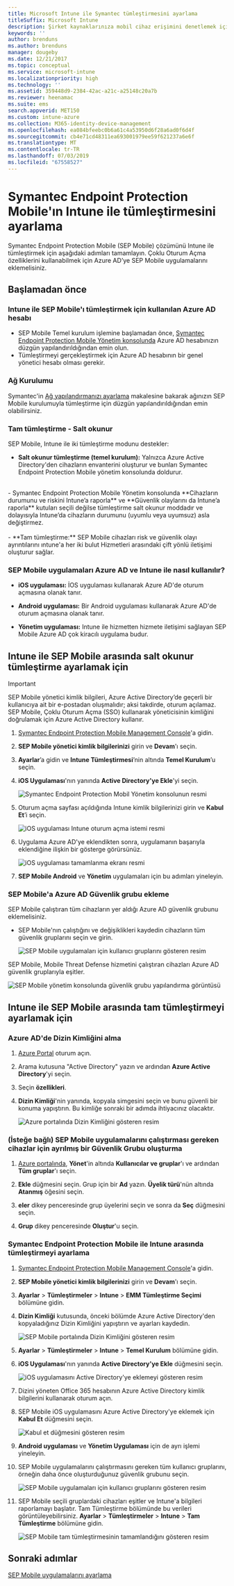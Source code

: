 ```yaml
---
title: Microsoft Intune ile Symantec tümleştirmesini ayarlama
titleSuffix: Microsoft Intune
description: Şirket kaynaklarınıza mobil cihaz erişimini denetlemek için Microsoft Intune ile Symantec Endpoint Protection Mobile çözümünü ayarlama.
keywords: ''
author: brenduns
ms.author: brenduns
manager: dougeby
ms.date: 12/21/2017
ms.topic: conceptual
ms.service: microsoft-intune
ms.localizationpriority: high
ms.technology: ''
ms.assetid: 359448d9-2384-42ac-a21c-a25148c20a7b
ms.reviewer: heenamac
ms.suite: ems
search.appverid: MET150
ms.custom: intune-azure
ms.collection: M365-identity-device-management
ms.openlocfilehash: ea084bfeebc0b6a61c4a53950d6f28a6ad0f6d4f
ms.sourcegitcommit: cb4e71cd48311ea693001979ee59f621237a6e6f
ms.translationtype: MT
ms.contentlocale: tr-TR
ms.lasthandoff: 07/03/2019
ms.locfileid: "67558527"
---
```

# <a name="set-up-symantec-endpoint-protection-mobile-integration-with-intune"></a>Symantec Endpoint Protection Mobile'ın Intune ile tümleştirmesini ayarlama

Symantec Endpoint Protection Mobile (SEP Mobile) çözümünü Intune ile tümleştirmek için aşağıdaki adımları tamamlayın. Çoklu Oturum Açma özelliklerini kullanabilmek için Azure AD’ye SEP Mobile uygulamalarını eklemelisiniz.

## <a name="before-you-begin"></a>Başlamadan önce

### <a name="azure-ad-account-used-to-integrate-intune-and-sep-mobile"></a>Intune ile SEP Mobile'ı tümleştirmek için kullanılan Azure AD hesabı

- SEP Mobile Temel kurulum işlemine başlamadan önce, [Symantec Endpoint Protection Mobile Yönetim konsolunda](https://aad.skycure.com) Azure AD hesabınızın düzgün yapılandırıldığından emin olun.
- Tümleştirmeyi gerçekleştirmek için Azure AD hesabının bir genel yönetici hesabı olması gerekir.
### <a name="network-setup"></a>Ağ Kurulumu

Symantec'in [Ağ yapılandırmanızı ayarlama](https://portal.skycure.com/articles/Documentation/Setting-up-your-network-configuration-26-8-2016) makalesine bakarak ağınızın SEP Mobile kurulumuyla tümleştirme için düzgün yapılandırıldığından emin olabilirsiniz.

### <a name="full-integration-vs-read-only"></a>Tam tümleştirme - Salt okunur

SEP Mobile, Intune ile iki tümleştirme modunu destekler:

- **Salt okunur tümleştirme (temel kurulum):** Yalnızca Azure Active Directory'den cihazların envanterini oluşturur ve bunları Symantec Endpoint Protection Mobile yönetim konsolunda doldurur.
<br>
    - Symantec Endpoint Protection Mobile Yönetim konsolunda **Cihazların durumunu ve riskini Intune’a raporla** ve **Güvenlik olaylarını da Intune’a raporla** kutuları seçili değilse tümleştirme salt okunur moddadır ve dolayısıyla Intune’da cihazların durumunu (uyumlu veya uyumsuz) asla değiştirmez.
<br></br>
- **Tam tümleştirme:** SEP Mobile cihazları risk ve güvenlik olayı ayrıntılarını ıntune'a her iki bulut Hizmetleri arasındaki çift yönlü iletişimi oluşturur sağlar.

### <a name="how-are-the-sep-mobile-apps-used-with-azure-ad-and-intune"></a>SEP Mobile uygulamaları Azure AD ve Intune ile nasıl kullanılır?

- **iOS uygulaması:** İOS uygulaması kullanarak Azure AD'de oturum açmasına olanak tanır.

- **Android uygulaması:** Bir Android uygulaması kullanarak Azure AD'de oturum açmasına olanak tanır.

- **Yönetim uygulaması:** Intune ile hizmetten hizmete iletişimi sağlayan SEP Mobile Azure AD çok kiracılı uygulama budur.

## <a name="to-set-up-the-read-only-integration-between-intune-and-sep-mobile"></a>Intune ile SEP Mobile arasında salt okunur tümleştirme ayarlamak için

> [!IMPORTANT]
> SEP Mobile yönetici kimlik bilgileri, Azure Active Directory’de geçerli bir kullanıcıya ait bir e-postadan oluşmalıdır; aksi takdirde, oturum açılamaz. SEP Mobile, Çoklu Oturum Açma (SSO) kullanarak yöneticisinin kimliğini doğrulamak için Azure Active Directory kullanır.

1. [Symantec Endpoint Protection Mobile Management Console](https://aad.skycure.com)'a gidin.

2. **SEP Mobile yönetici kimlik bilgilerinizi** girin ve **Devam**'ı seçin.

3. **Ayarlar**’a gidin ve **Intune Tümleştirmesi**’nin altında **Temel Kurulum**’u seçin.

4. **iOS Uygulaması**'nın yanında **Active Directory'ye Ekle**'yi seçin.

    ![Symantec Endpoint Protection Mobil Yönetim konsolunun resmi](./media/symantec-portal-basic-add.png)

5. Oturum açma sayfası açıldığında Intune kimlik bilgilerinizi girin ve **Kabul Et**’i seçin.

    ![iOS uygulaması Intune oturum açma istemi resmi](./media/symantec-portal-basic-accept.png)

6. Uygulama Azure AD'ye eklendikten sonra, uygulamanın başarıyla eklendiğine ilişkin bir gösterge görürsünüz.

    ![iOS uygulaması tamamlanma ekranı resmi](./media/symantec-portal-basic-added.png)

7. **SEP Mobile Android** ve **Yönetim** uygulamaları için bu adımları yineleyin.

### <a name="add-an-azure-ad-security-group-into-sep-mobile"></a>SEP Mobile'a Azure AD Güvenlik grubu ekleme

SEP Mobile çalıştıran tüm cihazların yer aldığı Azure AD güvenlik grubunu eklemelisiniz.

- SEP Mobile'nın çalıştığını ve değişiklikleri kaydedin cihazların tüm güvenlik gruplarını seçin ve girin.

    ![SEP Mobile uygulamaları için kullanıcı gruplarını gösteren resim](./media/symantec-portal-basic-groups.png)

SEP Mobile, Mobile Threat Defense hizmetini çalıştıran cihazları Azure AD güvenlik gruplarıyla eşitler.

![SEP Mobile yönetim konsolunda güvenlik grubu yapılandırma görüntüsü](./media/symantec-portal-basic-status.png)

## <a name="to-set-up-the-full-integration-between-intune-and-sep-mobile"></a>Intune ile SEP Mobile arasında tam tümleştirmeyi ayarlamak için

### <a name="retrieve-the-directory-id-in-azure-ad"></a>Azure AD'de Dizin Kimliğini alma

1. [Azure Portal](https://portal.azure.com) oturum açın.

2. Arama kutusuna "Active Directory" yazın ve ardından **Azure Active Directory**'yi seçin.

3. Seçin **özellikleri**.

4. **Dizin Kimliği**'nin yanında, kopyala simgesini seçin ve bunu güvenli bir konuma yapıştırın. Bu kimliğe sonraki bir adımda ihtiyacınız olacaktır.

    ![Azure portalında Dizin Kimliğini gösteren resim](./media/symantec-azure-portal-directory-ID.png)

### <a name="optional-create-a-dedicated-security-group-for-devices-that-need-to-run-the-sep-mobile-apps"></a>(İsteğe bağlı) SEP Mobile uygulamalarını çalıştırması gereken cihazlar için ayrılmış bir Güvenlik Grubu oluşturma
1. [Azure portalında](https://portal.azure.com), **Yönet**'in altında **Kullanıcılar ve gruplar**'ı ve ardından **Tüm gruplar**'ı seçin.

2. **Ekle** düğmesini seçin. Grup için bir **Ad** yazın. **Üyelik türü**'nün altında **Atanmış** öğesini seçin.

3. **eler** dikey penceresinde grup üyelerini seçin ve sonra da **Seç** düğmesini seçin.

4. **Grup** dikey penceresinde **Oluştur**'u seçin.

### <a name="set-up-the-integration-between-symantec-endpoint-protection-mobile-and-intune"></a>Symantec Endpoint Protection Mobile ile Intune arasında tümleştirmeyi ayarlama

1. [Symantec Endpoint Protection Mobile Management Console](https://aad.skycure.com)'a gidin.

2. **SEP Mobile yönetici kimlik bilgilerinizi** girin ve **Devam**'ı seçin.

3. **Ayarlar** > **Tümleştirmeler** > **Intune** > **EMM Tümleştirme Seçimi** bölümüne gidin.

4. **Dizin Kimliği** kutusunda, önceki bölümde Azure Active Directory'den kopyaladığınız Dizin Kimliğini yapıştırın ve ayarları kaydedin.

    ![SEP Mobile portalında Dizin Kimliğini gösteren resim](./media/symantec-portal-directory-ID.png)

5. **Ayarlar** > **Tümleştirmeler** > **Intune** > **Temel Kurulum** bölümüne gidin.

6. **iOS Uygulaması**'nın yanında **Active Directory'ye Ekle** düğmesini seçin.

    ![iOS uygulamasını Active Directory'ye eklemeyi gösteren resim](./media/symantec-portal-basic-add.png)

7. Dizini yöneten Office 365 hesabının Azure Active Directory kimlik bilgilerini kullanarak oturum açın.

8. SEP Mobile iOS uygulamasını Azure Active Directory'ye eklemek için **Kabul Et** düğmesini seçin.

    ![Kabul et düğmesini gösteren resim](./media/symantec-portal-basic-accept.png)

9. **Android uygulaması** ve **Yönetim Uygulaması** için de ayrı işlemi yineleyin.

10. SEP Mobile uygulamalarını çalıştırmasını gereken tüm kullanıcı gruplarını, örneğin daha önce oluşturduğunuz güvenlik grubunu seçin.

    ![SEP Mobile uygulamaları için kullanıcı gruplarını gösteren resim](./media/symantec-portal-basic-groups.png)

11. SEP Mobile seçili gruplardaki cihazları eşitler ve Intune'a bilgileri raporlamayı başlatır. Tam Tümleştirme bölümünde bu verileri görüntüleyebilirsiniz. **Ayarlar** > **Tümleştirmeler** > **Intune** > **Tam Tümleştirme** bölümüne gidin.

     ![SEP Mobile tam tümleştirmesinin tamamlandığını gösteren resim](media/symantec-portal-basic-status.PNG)
## <a name="next-steps"></a>Sonraki adımlar

[SEP Mobile uygulamalarını ayarlama](mtd-apps-ios-app-configuration-policy-add-assign.md)
